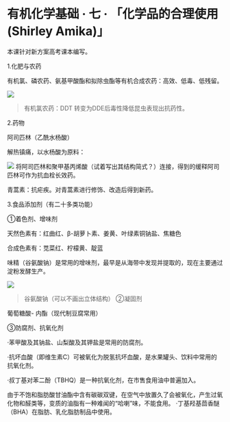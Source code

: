# 有机化学基础 · 七 · 「化学品的合理使用(Shirley Amika)」
本课针对新方案高考课本编写。

1.化肥与农药

有机氯、磷农药、氨基甲酸酯和拟除虫酯等有机合成农药：高效、低毒、低残留。

![](https://pic2.zhimg.com/80/v2-acb4542e44b7d7cad2176386a0746539_720w.webp)
> 有机氯农药：DDT 转变为DDE后毒性降低昆虫表现出抗药性。

2.药物

阿司匹林（乙酰水杨酸）

解热镇痛，以水杨酸为原料：

![](https://pic3.zhimg.com/80/v2-9559d62113e565286b9137e5064f366a_720w.webp)
将阿司匹林和聚甲基丙烯酸（试着写出其结构简式？）连接，得到的缓释阿司匹林可作为抗血栓长效药。

青蒿素：抗疟疾。对青蒿素进行修饰、改造后得到新药。

3.食品添加剂（有二十多类功能）

①着色剂、增味剂

天然色素有：红曲红、β-胡萝卜素、姜黄、叶绿素铜钠盐、焦糖色

合成色素有：苋菜红、柠檬黄、靛蓝

味精（谷氨酸钠）是常用的增味剂，最早是从海带中发现并提取的，现在主要通过淀粉发酵生产。

![](https://pic3.zhimg.com/80/v2-c029e03e626992e6aee03e9b2a6e8b2e_720w.webp)
> 谷氨酸钠（可以不画出立体结构）
②凝固剂

葡萄糖酸- 
 内酯（现代制豆腐常用）

③防腐剂、抗氧化剂

·苯甲酸及其钠盐、山梨酸及其钾盐是常用的防腐剂。

·抗坏血酸（即维生素C）可被氧化为脱氢抗坏血酸，是水果罐头、饮料中常用的抗氧化剂。

·叔丁基对苯二酚（TBHQ）是一种抗氧化剂，在市售食用油中普遍加入。

由于不饱和脂肪酸甘油酯中含有碳碳双键，在空气中放置久了会被氧化，产生过氧化物和醛类等，变质的油脂有一种难闻的“哈喇”味，不能食用。
·丁基羟基茴香醚（BHA）在脂肪、乳化脂肪制品中使用。